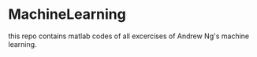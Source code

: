 # MachineLearning
this repo contains matlab codes of all excercises of Andrew Ng's machine learning.
